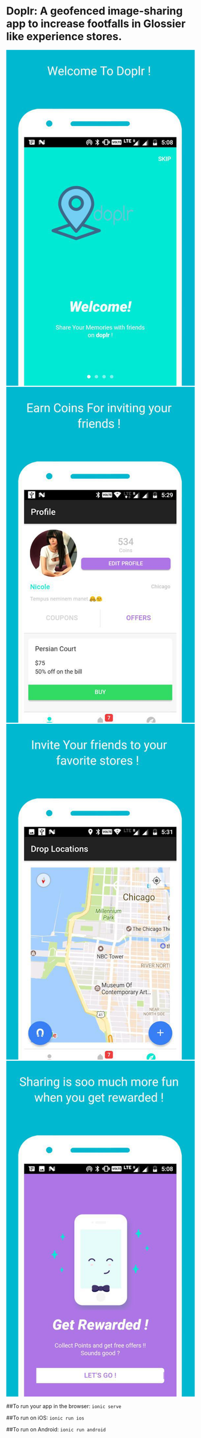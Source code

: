 # Doplr: A geofenced image-sharing app to increase footfalls in Glossier like experience stores.

![Splash Screen](https://github.com/subrathak/DoplrApp/blob/master/1.jpg)
![Profile](https://github.com/subrathak/DoplrApp/blob/master/2.jpg)
![Image drops on map screen](https://github.com/subrathak/DoplrApp/blob/master/3.jpg)
![Splash Screen](https://github.com/subrathak/DoplrApp/blob/master/4.jpg)

##To run your app in the browser:
`ionic serve`

##To run on iOS:
`ionic run ios`

##To run on Android:
`ionic run android`
